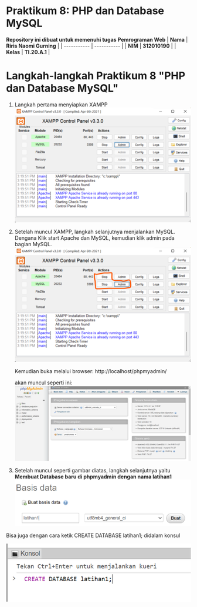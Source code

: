 # Praktikum 8: PHP dan Database MySQL

<strong>Repository ini dibuat untuk memenuhi tugas Pemrograman Web</strong>
| <strong>Nama</strong>      | <strong>Riris Naomi Gurning</strong>  |
| ----------- | ----------- |
| <strong>NIM</strong>     | <strong>312010190</strong>       |
| <strong>Kelas</strong>   | <strong>TI.20.A.1</strong>        |

# Langkah-langkah Praktikum 8 "PHP dan Database MySQL"

1. Langkah pertama menyiapkan XAMPP 
 ![](foto/foto1.png)

2. Setelah muncul XAMPP, langkah selanjutnya menjalankan MySQL. Dengana Klik start Apache dan MySQL, kemudian klik admin pada bagian MySQL.
 ![](foto/foto2.png)<p>Kemudian buka
melalui browser: http://localhost/phpmyadmin/</p>akan muncul seperti ini:
![](foto/foto3.png)

3. Setelah muncul seperti gambar diatas, langkah selanjutnya yaitu <b>Membuat Database baru di phpmyadmin dengan nama latihan1</b>
![](foto/foto4.png)
<p>Bisa juga dengan cara ketik CREATE DATABASE latihan1; didalam konsul</p>

![](foto/foto5.png)

